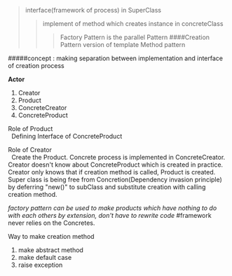 >interface(framework of process) in SuperClass
>>implement of method which creates instance in concreteClass
>>>Factory Pattern is the parallel Pattern
####Creation Pattern version of template Method pattern 

#####concept : making separation between implementation and interface of creation process

**Actor**
1. Creator
2. Product    
3. ConcreteCreator
4. ConcreteProduct

Role of Product<br />
&nbsp;&nbsp;Defining Interface of ConcreteProduct

Role of Creator <br />
&nbsp;&nbsp;Create the Product. Concrete process is implemented in ConcreteCreator.
Creator doesn't know about ConcreteProduct which is created in practice.
Creator only knows that if creation method is called, Product is created.
Super class is being free from Concretion(Dependency invasion principle) by deferring "new()" to subClass
and substitute creation with calling creation method.

_factory pattern can be used to make products which have nothing to do with each others by extension, don't have to 
rewrite code_ 
#framework never relies on the Concretes. 


Way to make creation method
1. make abstract method
2. make default case
3. raise exception